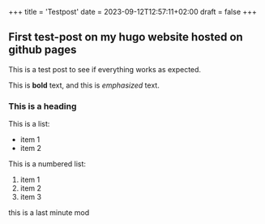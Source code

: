 +++
title = 'Testpost'
date = 2023-09-12T12:57:11+02:00
draft = false
+++
## First test-post on my hugo website hosted on github pages

This is a test post to see if everything works as expected.

This is **bold** text, and this is *emphasized* text.

### This is a heading

This is a list:
- item 1
- item 2

This is a numbered list:

1. item 1
2. item 2
3. item 3

this is a last minute mod